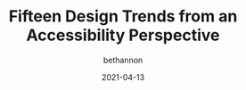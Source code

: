 ---
author: bethannon
date: 2021-04-13
tags:
  - accessibility
  - design
target_url: https://bhmbizsites.com/a-review-of-15-2020-design-trends-from-an-accessibility-perspective/
title: Fifteen Design Trends from an Accessibility Perspective
---